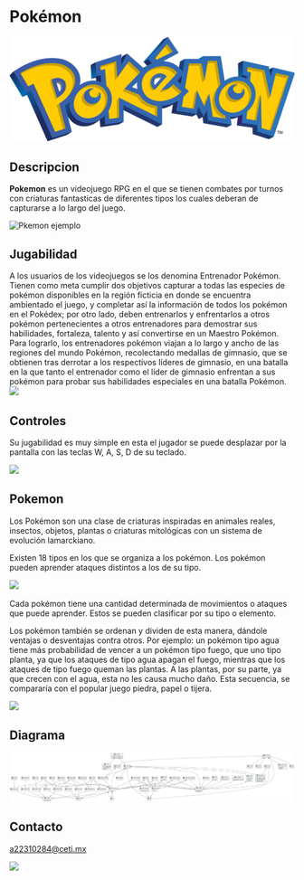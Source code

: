 # Pokémon
![Logo de Pokémon](/images/Pokemon%20logo.png)

## Descripcion

**Pokemon** es un videojuego RPG en el que se tienen combates por turnos con criaturas fantasticas de diferentes tipos los cuales deberan de capturarse a lo largo del juego.

![Pkemon ejemplo](https://www.geekmi.news/__export/1681850811023/sites/debate/img/2023/04/18/axadir_un_txtulo_x28x.jpg_1758632412.jpg)

## Jugabilidad
A los usuarios de los videojuegos se los denomina Entrenador Pokémon. Tienen como meta cumplir dos objetivos capturar a todas las especies de pokémon disponibles en la región ficticia en donde se encuentra ambientado el juego, y completar así la información de todos los pokémon en el Pokédex; por otro lado, deben entrenarlos y enfrentarlos a otros pokémon pertenecientes a otros entrenadores para demostrar sus habilidades, fortaleza, talento y así convertirse en un Maestro Pokémon. Para lograrlo, los entrenadores pokémon viajan a lo largo y ancho de las regiones del mundo Pokémon, recolectando medallas de gimnasio, que se obtienen tras derrotar a los respectivos líderes de gimnasio, en una batalla en la que tanto el entrenador como el líder de gimnasio enfrentan a sus pokémon para probar sus habilidades especiales en una batalla Pokémon.
![](https://kyaooo.net/wp-content/uploads/2021/08/cambiar-nombre-de-entrenador-pokemon-unite-1.jpg)

## Controles
Su jugabilidad es muy simple en esta el jugador se puede desplazar por la pantalla con las teclas W, A, S, D de su teclado.

![](https://www.creativefabrica.com/wp-content/uploads/2021/10/12/WASD-computer-keyboard-buttons-Desktop-Graphics-18727759-1-580x387.jpg)

## Pokemon
Los Pokémon son una clase de criaturas inspiradas en animales reales, insectos, objetos, plantas o criaturas mitológicas con un sistema de evolución lamarckiano. 

Existen 18 tipos en los que se organiza a los pokémon. Los pokémon pueden aprender ataques distintos a los de su tipo.

![](https://easycdn.es/1/imagenes/pokemaster_337287.jpg)

Cada pokémon tiene una cantidad determinada de movimientos o ataques que puede aprender. Estos se pueden clasificar por su tipo o elemento.

Los pokémon también se ordenan y dividen de esta manera, dándole ventajas o desventajas contra otros. Por ejemplo: un pokémon tipo agua tiene más probabilidad de vencer a un pokémon tipo fuego, que uno tipo planta, ya que los ataques de tipo agua apagan el fuego, mientras que los ataques de tipo fuego queman las plantas. A las plantas, por su parte, ya que crecen con el agua, esta no les causa mucho daño. Esta secuencia, se compararía con el popular juego piedra, papel o tijera.

![](https://cdn.hobbyconsolas.com/sites/navi.axelspringer.es/public/media/image/2019/08/pokemon_10.jpg?tf=3840x)
## Diagrama
![](/out/docs/diagrama/diagrama.png)

## Contacto
a22310284@ceti.mx

![](https://educacionmediasuperior.sep.gob.mx/work/models/sems/gobmx/img/logos/ceti.jpg)